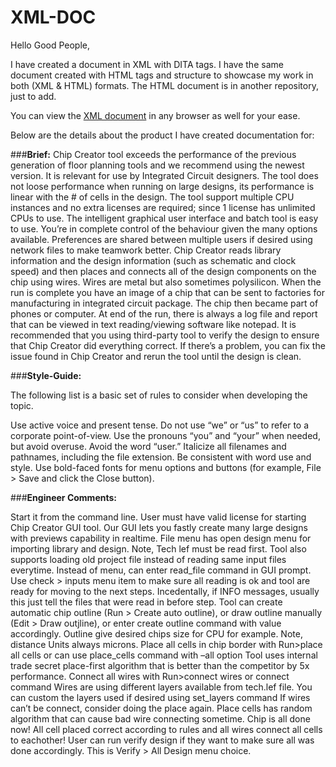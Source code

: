# XML-DOC

Hello Good People,

I have created a document in XML with DITA tags. I have the same document created with HTML tags and structure to showcase my work in both (XML & HTML) formats. The HTML document is in another repository, just to add.

You can view the [XML document](https://rachanamannath.github.io/xml-doc/ditatags.xml) in any browser as well for your ease.

Below are the details about the product I have created documentation for:

###**Brief:** Chip Creator tool exceeds the performance of the previous generation of floor planning tools and we recommend using the newest version. It is relevant for use by Integrated Circuit designers. The tool does not loose performance when running on large designs, its performance is linear with the # of cells in the design. The tool support multiple CPU instances and no extra licenses are required; since 1 license has unlimited CPUs to use. The intelligent graphical user interface and batch tool is easy to use. You’re in complete control of the behaviour given the many options available. Preferences are shared between multiple users if desired using network files to make teamwork better. Chip Creator reads library information and the design information (such as schematic and clock speed) and then places and connects all of the design components on the chip using wires. Wires are metal but also sometimes polysilicon. When the run is complete you have an image of a chip that can be sent to factories for manufacturing in integrated circuit package. The chip then became part of phones or computer. At end of the run, there is always a log file and report that can be viewed in text reading/viewing software like notepad. It is recommended that you using third-party tool to verify the design to ensure that Chip Creator did everything correct. If there’s a problem, you can fix the issue found in Chip Creator and rerun the tool until the design is clean.

###**Style-Guide:**

The following list is a basic set of rules to consider when developing the topic.

Use active voice and present tense.
Do not use “we” or “us” to refer to a corporate point-of-view.
Use the pronouns “you” and “your” when needed, but avoid overuse.
Avoid the word “user.”
Italicize all filenames and pathnames, including the file extension.
Be consistent with word use and style.
Use bold-faced fonts for menu options and buttons (for example, File > Save and click the Close button).

###**Engineer Comments:**

Start it from the command line. User must have valid license for starting Chip Creator GUI tool. Our GUI lets you fastly create many large designs with previews capability in realtime.
File menu has open design menu for importing library and design. Note, Tech lef must be read first. Tool also supports loading old project file instead of reading same input files everytime. Instead of menu, can enter read_file command in GUI prompt.
Use check > inputs menu item to make sure all reading is ok and tool are ready for moving to the next steps. Incedentally, if INFO messages, usually this just tell the files that were read in before step.
Tool can create automatic chip outline (Run > Create auto outline), or draw outline manually (Edit > Draw outjline), or enter create outline command with value accordingly. Outline give desired chips size for CPU for example. Note, distance Units always microns.
Place all cells in chip border with Run>place all cells or can use place_cells command with –all option Tool uses internal trade secret place-first algorithm that is better than the competitor by 5x performance.
Connect all wires with Run>connect wires or connect command Wires are using different layers available from tech.lef file. You can custom the layers used if desired using set_layers command If wires can’t be connect, consider doing the place again. Place cells has random algorithm that can cause bad wire connecting sometime.
Chip is all done now! All cell placed correct according to rules and all wires connect all cells to eachother! User can run verify design if they want to make sure all was done accordingly. This is Verify > All Design menu choice.
 

